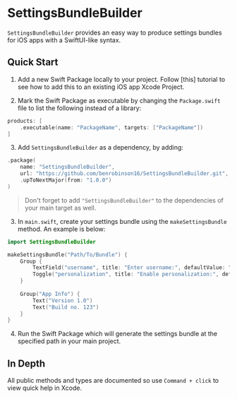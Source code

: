 # SettingsBundleBuilder

`SettingsBundleBuilder` provides an easy way to produce settings bundles for iOS apps with a SwiftUI-like syntax.

## Quick Start

1. Add a new Swift Package locally to your project. Follow [this] tutorial to see how to add this to an existing iOS app Xcode Project.

2. Mark the Swift Package as executable by changing the `Package.swift` file to list the following instead of a library:

```swift
products: [
    .executable(name: "PackageName", targets: ["PackageName"])
]
```

3. Add `SettingsBundleBuilder` as a dependency, by adding:

```swift
.package(
    name: "SettingsBundleBuilder", 
    url: "https://github.com/benrobinson16/SettingsBundleBuilder.git", 
    .upToNextMajor(from: "1.0.0")
)
```

> Don't forget to add `"SettingsBundleBuilder"` to the dependencies of your main target as well.

3. In `main.swift`, create your settings bundle using the `makeSettingsBundle` method. An example is below:

```swift
import SettingsBundleBuilder

makeSettingsBundle("Path/To/Bundle") {
    Group {
        TextField("username", title: "Enter username:", defaultValue: "")
        Toggle("personalization", title: "Enable personalization:", defaultValue: false)
    }
    
    Group("App Info") {
        Text("Version 1.0")
        Text("Build no. 123")
    }
}
```

4. Run the Swift Package which will generate the settings bundle at the specified path in your main project.

## In Depth

All public methods and types are documented so use `Command + click` to view quick help in Xcode.
